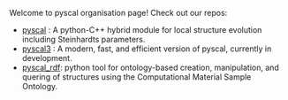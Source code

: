 Welcome to pyscal organisation page! Check out our repos:

- [pyscal](pyscal) : A python-C++ hybrid module for local structure evolution including Steinhardts parameters.
- [pyscal3](github.com/pyscal/pyscal3) : A modern, fast, and efficient version of pyscal, currently in development.
- [pyscal_rdf](github.com/pyscal/pyscal_rdf): python tool for ontology-based creation, manipulation, and quering of structures using the Computational Material Sample Ontology.


